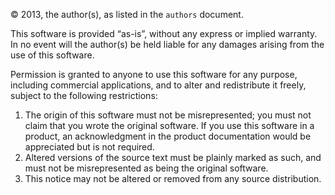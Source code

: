 © 2013, the author(s), as listed in the `authors` document.

This software is provided “as-is”, without any express or implied warranty.
In no event will the author(s) be held liable for any damages arising from
the use of this software.

Permission is granted to anyone to use this software for any purpose,
including commercial applications, and to alter and redistribute it freely,
subject to the following restrictions:

  1. The origin of this software must not be misrepresented; you must not
     claim that you wrote the original software. If you use this software
     in a product, an acknowledgment in the product documentation would be
     appreciated but is not required.
  2. Altered versions of the source text must be plainly marked as such,
     and must not be misrepresented as being the original software.
  3. This notice may not be altered or removed from any source distribution.
